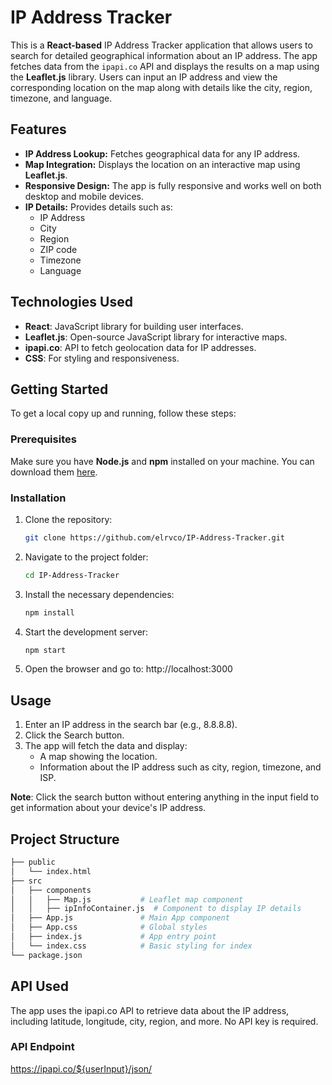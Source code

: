 # IP Address Tracker

This is a **React-based** IP Address Tracker application that allows users to search for detailed geographical information about an IP address. The app fetches data from the `ipapi.co` API and displays the results on a map using the **Leaflet.js** library. Users can input an IP address and view the corresponding location on the map along with details like the city, region, timezone, and language.

## Features

- **IP Address Lookup:** Fetches geographical data for any IP address.
- **Map Integration:** Displays the location on an interactive map using **Leaflet.js**.
- **Responsive Design:** The app is fully responsive and works well on both desktop and mobile devices.
- **IP Details:** Provides details such as:
  - IP Address
  - City
  - Region
  - ZIP code
  - Timezone
  - Language
  
## Technologies Used

- **React**: JavaScript library for building user interfaces.
- **Leaflet.js**: Open-source JavaScript library for interactive maps.
- **ipapi.co**: API to fetch geolocation data for IP addresses.
- **CSS**: For styling and responsiveness.

## Getting Started

To get a local copy up and running, follow these steps:

### Prerequisites

Make sure you have **Node.js** and **npm** installed on your machine. You can download them [here](https://nodejs.org/).

### Installation

1. Clone the repository:
   ```bash
   git clone https://github.com/elrvco/IP-Address-Tracker.git

2. Navigate to the project folder:
    ```bash
    cd IP-Address-Tracker

3. Install the necessary dependencies:
    ```bash
    npm install

4. Start the development server:
    ```bash
    npm start

5. Open the browser and go to:
    http://localhost:3000

## Usage

1. Enter an IP address in the search bar (e.g., 8.8.8.8).
2. Click the Search button.
3. The app will fetch the data and display:
    - A map showing the location.
    - Information about the IP address such as city, region, timezone, and ISP.

**Note**: Click the search button without entering anything in the input field to get information about your device's IP address.



## Project Structure
```bash
├── public
│   └── index.html
├── src
│   ├── components
│   │   ├── Map.js           # Leaflet map component
│   │   ├── ipInfoContainer.js  # Component to display IP details
│   ├── App.js               # Main App component
│   ├── App.css              # Global styles
│   ├── index.js             # App entry point
│   └── index.css            # Basic styling for index
└── package.json
```

## API Used
 The app uses the ipapi.co API to retrieve data about the IP address, including latitude, longitude, city, region, and more. No API key is required.

 ### API Endpoint
 https://ipapi.co/${userInput}/json/




